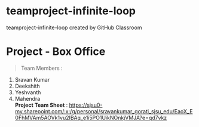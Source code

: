 # teamproject-infinite-loop </br>
teamproject-infinite-loop created by GitHub Classroom </br>
# Project - Box Office  </br>
> Team Members :  </br>
  1. Sravan Kumar </br>
  2. Deekshith </br>
  3. Yeshvanth </br>
  4. Mahendra </br>
 **Project Team Sheet** : https://sjsu0-my.sharepoint.com/:x:/g/personal/sravankumar_gorati_sjsu_edu/EaoX_E0FhMVAm5AOVk1vu2IBAq_e1i5PO1UikNOnkjVMJA?e=qd7vkz </br>
